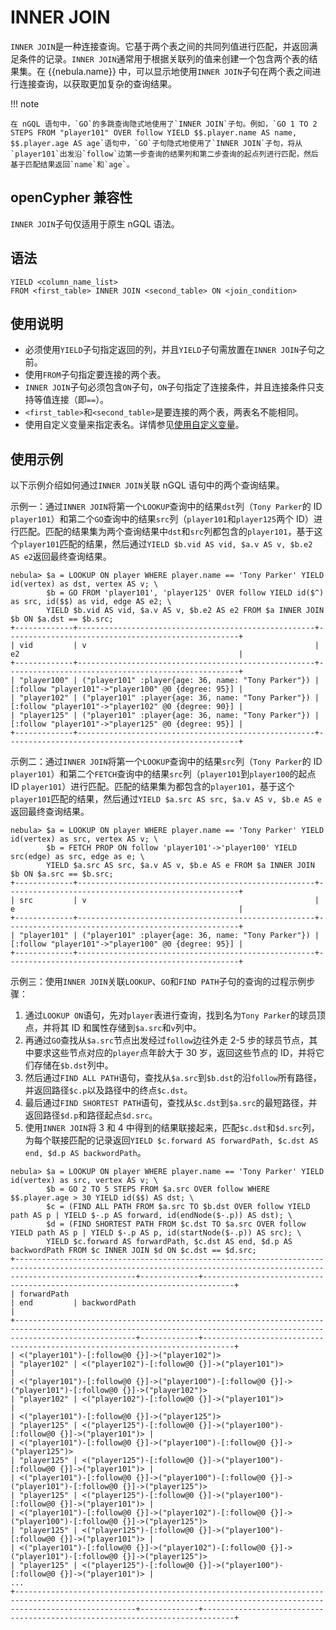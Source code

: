 # INNER JOIN

`INNER JOIN`是一种连接查询。它基于两个表之间的共同列值进行匹配，并返回满足条件的记录。`INNER JOIN`通常用于根据关联列的值来创建一个包含两个表的结果集。在 {{nebula.name}} 中，可以显示地使用`INNER JOIN`子句在两个表之间进行连接查询，以获取更加复杂的查询结果。

!!! note

    在 nGQL 语句中，`GO`的多跳查询隐式地使用了`INNER JOIN`子句。例如，`GO 1 TO 2 STEPS FROM "player101" OVER follow YIELD $$.player.name AS name, $$.player.age AS age`语句中，`GO`子句隐式地使用了`INNER JOIN`子句，将从`player101`出发沿`follow`边第一步查询的结果列和第二步查询的起点列进行匹配，然后基于匹配结果返回`name`和`age`。

## openCypher 兼容性

`INNER JOIN`子句仅适用于原生 nGQL 语法。

## 语法

```ngql
YIELD <column_name_list>
FROM <first_table> INNER JOIN <second_table> ON <join_condition>
```

## 使用说明

- 必须使用`YIELD`子句指定返回的列，并且`YIELD`子句需放置在`INNER JOIN`子句之前。
- 使用`FROM`子句指定要连接的两个表。
- `INNER JOIN`子句必须包含`ON`子句，`ON`子句指定了连接条件，并且连接条件只支持等值连接（即`==`）。
- `<first_table>`和`<second_table>`是要连接的两个表，两表名不能相同。
- 使用自定义变量来指定表名。详情参见[使用自定义变量](../4.variable-and-composite-queries/2.user-defined-variables.md)。

## 使用示例

以下示例介绍如何通过`INNER JOIN`关联 nGQL 语句中的两个查询结果。

示例一：通过`INNER JOIN`将第一个`LOOKUP`查询中的结果`dst`列（`Tony Parker`的 ID `player101`）和第二个`GO`查询中的结果`src`列（`player101`和`player125`两个 ID）进行匹配。匹配的结果集为两个查询结果中`dst`和`src`列都包含的`player101`，基于这个`player101`匹配的结果，然后通过`YIELD $b.vid AS vid, $a.v AS v, $b.e2 AS e2`返回最终查询结果。

```ngql
nebula> $a = LOOKUP ON player WHERE player.name == 'Tony Parker' YIELD id(vertex) as dst, vertex AS v; \
        $b = GO FROM 'player101', 'player125' OVER follow YIELD id($^) as src, id($$) as vid, edge AS e2; \
        YIELD $b.vid AS vid, $a.v AS v, $b.e2 AS e2 FROM $a INNER JOIN $b ON $a.dst == $b.src;
+-------------+-----------------------------------------------------+----------------------------------------------------+
| vid         | v                                                   | e2                                                 |
+-------------+-----------------------------------------------------+----------------------------------------------------+
| "player100" | ("player101" :player{age: 36, name: "Tony Parker"}) | [:follow "player101"->"player100" @0 {degree: 95}] |
| "player102" | ("player101" :player{age: 36, name: "Tony Parker"}) | [:follow "player101"->"player102" @0 {degree: 90}] |
| "player125" | ("player101" :player{age: 36, name: "Tony Parker"}) | [:follow "player101"->"player125" @0 {degree: 95}] |
+-------------+-----------------------------------------------------+----------------------------------------------------+
```

示例二：通过`INNER JOIN`将第一个`LOOKUP`查询中的结果`src`列（`Tony Parker`的 ID `player101`）和第二个`FETCH`查询中的结果`src`列（`player101`到`player100`的起点 ID `player101`）进行匹配。匹配的结果集为都包含的`player101`，基于这个`player101`匹配的结果，然后通过`YIELD $a.src AS src, $a.v AS v, $b.e AS e`返回最终查询结果。

```ngql      
nebula> $a = LOOKUP ON player WHERE player.name == 'Tony Parker' YIELD id(vertex) as src, vertex AS v; \
        $b = FETCH PROP ON follow 'player101'->'player100' YIELD src(edge) as src, edge as e; \
        YIELD $a.src AS src, $a.v AS v, $b.e AS e FROM $a INNER JOIN $b ON $a.src == $b.src;
+-------------+-----------------------------------------------------+----------------------------------------------------+
| src         | v                                                   | e                                                  |
+-------------+-----------------------------------------------------+----------------------------------------------------+
| "player101" | ("player101" :player{age: 36, name: "Tony Parker"}) | [:follow "player101"->"player100" @0 {degree: 95}] |
+-------------+-----------------------------------------------------+----------------------------------------------------+
```

示例三：使用`INNER JOIN`关联`LOOKUP`、`GO`和`FIND PATH`子句的查询的过程示例步骤：

1. 通过`LOOKUP ON`语句，先对`player`表进行查询，找到名为`Tony Parker`的球员顶点，并将其 ID 和属性存储到`$a.src`和`v`列中。
2. 再通过`GO`查找从`$a.src`节点出发经过`follow`边往外走 2-5 步的球员节点，其中要求这些节点对应的`player`点年龄大于 30 岁，返回这些节点的 ID，并将它们存储在`$b.dst`列中。
3. 然后通过`FIND ALL PATH`语句，查找从`$a.src`到`$b.dst`的沿`follow`所有路径，并返回路径`$c.p`以及路径中的终点`$c.dst`。
4. 最后通过`FIND SHORTEST PATH`语句，查找从`$c.dst`到`$a.src`的最短路径，并返回路径`$d.p`和路径起点`$d.src`。
5. 使用`INNER JOIN`将 3 和 4 中得到的结果联接起来，匹配`$c.dst`和`$d.src`列，为每个联接匹配的记录返回`YIELD $c.forward AS forwardPath, $c.dst AS end, $d.p AS backwordPath`。


```ngql
nebula> $a = LOOKUP ON player WHERE player.name == 'Tony Parker' YIELD id(vertex) as src, vertex AS v; \
        $b = GO 2 TO 5 STEPS FROM $a.src OVER follow WHERE $$.player.age > 30 YIELD id($$) AS dst; \
        $c = (FIND ALL PATH FROM $a.src TO $b.dst OVER follow YIELD path AS p | YIELD $-.p AS forward, id(endNode($-.p)) AS dst); \
        $d = (FIND SHORTEST PATH FROM $c.dst TO $a.src OVER follow YIELD path AS p | YIELD $-.p AS p, id(startNode($-.p)) AS src); \
        YIELD $c.forward AS forwardPath, $c.dst AS end, $d.p AS backwordPath FROM $c INNER JOIN $d ON $c.dst == $d.src;
+-----------------------------------------------------------------------------------------------------------------------------------------------------------------------+-------------+-----------------------------------------------------------------------------+
| forwardPath                                                                                                                                                           | end         | backwordPath                                                                |
+-----------------------------------------------------------------------------------------------------------------------------------------------------------------------+-------------+-----------------------------------------------------------------------------+
| <("player101")-[:follow@0 {}]->("player102")>                                                                                                                         | "player102" | <("player102")-[:follow@0 {}]->("player101")>                               |
| <("player101")-[:follow@0 {}]->("player100")-[:follow@0 {}]->("player101")-[:follow@0 {}]->("player102")>                                                             | "player102" | <("player102")-[:follow@0 {}]->("player101")>                               |
| <("player101")-[:follow@0 {}]->("player125")>                                                                                                                         | "player125" | <("player125")-[:follow@0 {}]->("player100")-[:follow@0 {}]->("player101")> |
| <("player101")-[:follow@0 {}]->("player100")-[:follow@0 {}]->("player125")>                                                                                           | "player125" | <("player125")-[:follow@0 {}]->("player100")-[:follow@0 {}]->("player101")> |
| <("player101")-[:follow@0 {}]->("player100")-[:follow@0 {}]->("player101")-[:follow@0 {}]->("player125")>                                                             | "player125" | <("player125")-[:follow@0 {}]->("player100")-[:follow@0 {}]->("player101")> |
| <("player101")-[:follow@0 {}]->("player102")-[:follow@0 {}]->("player100")-[:follow@0 {}]->("player125")>                                                             | "player125" | <("player125")-[:follow@0 {}]->("player100")-[:follow@0 {}]->("player101")> |
| <("player101")-[:follow@0 {}]->("player102")-[:follow@0 {}]->("player101")-[:follow@0 {}]->("player125")>                                                             | "player125" | <("player125")-[:follow@0 {}]->("player100")-[:follow@0 {}]->("player101")> |
...
+-----------------------------------------------------------------------------------------------------------------------------------------------------------------------+-------------+-----------------------------------------------------------------------------+
```
      